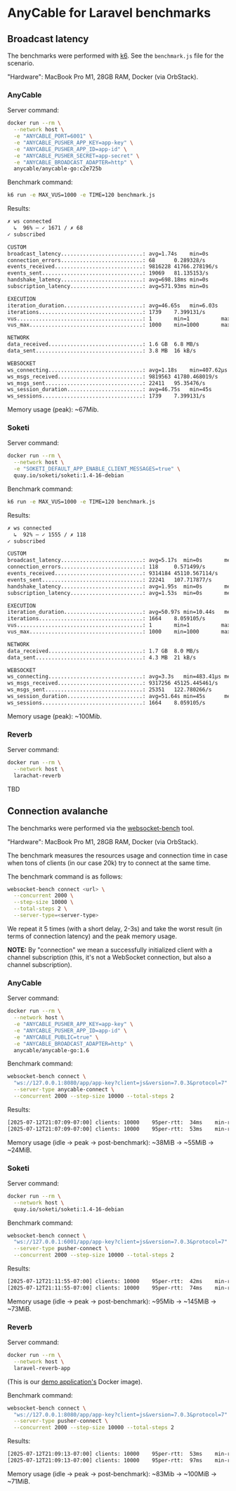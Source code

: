 # AnyCable for Laravel benchmarks

## Broadcast latency

The benchmarks were performed with [k6](https://k6.io/). See the `benchmark.js` file for the scenario.

"Hardware": MacBook Pro M1, 28GB RAM, Docker (via OrbStack).

### AnyCable

Server command:

```sh
docker run --rm \
  --network host \
  -e "ANYCABLE_PORT=6001" \
  -e "ANYCABLE_PUSHER_APP_KEY=app-key" \
  -e "ANYCABLE_PUSHER_APP_ID=app-id" \
  -e "ANYCABLE_PUSHER_SECRET=app-secret" \
  -e "ANYCABLE_BROADCAST_ADAPTER=http" \
  anycable/anycable-go:c2e725b
```

Benchmark command:

```sh
k6 run -e MAX_VUS=1000 -e TIME=120 benchmark.js
```

Results:

```sh
✗ ws connected
  ↳  96% — ✓ 1671 / ✗ 68
✓ subscribed

CUSTOM
broadcast_latency..........................: avg=1.74s    min=0s       med=283ms   max=1m37s  p(90)=4.17s   p(95)=9.56s
connection_errors..........................: 68      0.289328/s
events_received............................: 9816228 41766.278196/s
events_sent................................: 19069   81.135153/s
handshake_latency..........................: avg=698.18ms min=0s       med=53ms    max=15.14s p(90)=1.12s   p(95)=4.04s
subscription_latency.......................: avg=571.93ms min=0s       med=12ms    max=30.47s p(90)=266.1ms p(95)=3.39s

EXECUTION
iteration_duration.........................: avg=46.65s   min=6.03s    med=46.8s   max=2m37s  p(90)=49.86s  p(95)=52.82s
iterations.................................: 1739    7.399131/s
vus........................................: 1       min=1          max=1000
vus_max....................................: 1000    min=1000       max=1000

NETWORK
data_received..............................: 1.6 GB  6.8 MB/s
data_sent..................................: 3.8 MB  16 kB/s

WEBSOCKET
ws_connecting..............................: avg=1.18s    min=407.62µs med=34.67ms max=30.03s p(90)=3.05s   p(95)=7.03s
ws_msgs_received...........................: 9819563 41780.468019/s
ws_msgs_sent...............................: 22411   95.35476/s
ws_session_duration........................: avg=46.75s   min=45s      med=45.43s  max=2m35s  p(90)=49.03s  p(95)=52.05s
ws_sessions................................: 1739    7.399131/s
```

Memory usage (peak): ~67Mib.

### Soketi

Server command:

```sh
docker run --rm \
  --network host \
  -e "SOKETI_DEFAULT_APP_ENABLE_CLIENT_MESSAGES=true" \
  quay.io/soketi/soketi:1.4-16-debian
```

Benchmark command:

```sh
k6 run -e MAX_VUS=1000 -e TIME=120 benchmark.js
```

Results:

```sh
✗ ws connected
  ↳  92% — ✓ 1555 / ✗ 118
✓ subscribed

CUSTOM
broadcast_latency..........................: avg=5.17s  min=0s       med=1.13s    max=1m42s  p(90)=16.33s p(95)=25.32s
connection_errors..........................: 118     0.571499/s
events_received............................: 9314184 45110.567114/s
events_sent................................: 22241   107.717877/s
handshake_latency..........................: avg=1.95s  min=0s       med=206ms    max=29.36s p(90)=6.26s  p(95)=11.56s
subscription_latency.......................: avg=1.53s  min=0s       med=27ms     max=35.98s p(90)=4.5s   p(95)=9.53s

EXECUTION
iteration_duration.........................: avg=50.97s min=10.44s   med=48.21s   max=2m9s   p(90)=1m2s   p(95)=1m16s
iterations.................................: 1664    8.059105/s
vus........................................: 1       min=1          max=1000
vus_max....................................: 1000    min=1000       max=1000

NETWORK
data_received..............................: 1.7 GB  8.0 MB/s
data_sent..................................: 4.3 MB  21 kB/s

WEBSOCKET
ws_connecting..............................: avg=3.3s   min=483.41µs med=236.44ms max=57.62s p(90)=12.19s p(95)=18.64s
ws_msgs_received...........................: 9317256 45125.445461/s
ws_msgs_sent...............................: 25351   122.780266/s
ws_session_duration........................: avg=51.64s min=45s      med=47.37s   max=2m7s   p(90)=1m2s   p(95)=1m15s
ws_sessions................................: 1664    8.059105/s
```

Memory usage (peak): ~100Mib.

### Reverb

Server command:

```sh
docker run --rm \
  --network host \
  larachat-reverb
```

TBD

## Connection avalanche

The benchmarks were performed via the [websocket-bench](https://github.com/anycable/websocket-bench) tool.

"Hardware": MacBook Pro M1, 28GB RAM, Docker (via OrbStack).

The benchmark measures the resources usage and connection time in case when tons of clients (in our case 20k) try to connect at the same time.

The benchmark command is as follows:

```sh
websocket-bench connect <url> \
  --concurrent 2000 \
  --step-size 10000 \
  --total-steps 2 \
  --server-type=<server-type>
```

We repeat it 5 times (with a short delay, 2-3s) and take the worst result (in terms of connection latency) and the peak memory usage.

**NOTE:** By "connection" we mean a successfully initialized client with a channel subscription (this, it's not a WebSocket connection, but also a channel subscription).

### AnyCable

Server command:

```sh
docker run --rm \
  --network host \
  -e "ANYCABLE_PUSHER_APP_KEY=app-key" \
  -e "ANYCABLE_PUSHER_APP_ID=app-id" \
  -e "ANYCABLE_PUBLIC=true" \
  -e "ANYCABLE_BROADCAST_ADAPTER=http" \
  anycable/anycable-go:1.6
```

Benchmark command:

```sh
websocket-bench connect \
  "ws://127.0.0.1:8080/app/app-key?client=js&version=7.0.3&protocol=7" \
  --server-type anycable-connect \
  --concurrent 2000 --step-size 10000 --total-steps 2
```

Results:

```sh
[2025-07-12T21:07:09-07:00] clients: 10000    95per-rtt:  34ms    min-rtt:  20ms    median-rtt:  29ms    max-rtt:  53ms
[2025-07-12T21:07:09-07:00] clients: 10000    95per-rtt:  53ms    min-rtt:  34ms    median-rtt:  49ms    max-rtt:  58ms
```

Memory usage (idle -> peak -> post-benchmark): ~38MiB -> ~55MiB -> ~24MiB.


### Soketi

Server command:

```sh
docker run --rm \
  --network host \
  quay.io/soketi/soketi:1.4-16-debian
```

Benchmark command:

```sh
websocket-bench connect \
  "ws://127.0.0.1:6001/app/app-key?client=js&version=7.0.3&protocol=7" \
  --server-type pusher-connect \
  --concurrent 2000 --step-size 10000 --total-steps 2
```

Results:

```sh
[2025-07-12T21:11:55-07:00] clients: 10000    95per-rtt:  42ms    min-rtt:  29ms    median-rtt:  36ms    max-rtt:  44ms
[2025-07-12T21:11:55-07:00] clients: 10000    95per-rtt:  74ms    min-rtt:  42ms    median-rtt:  71ms    max-rtt:  76ms
```

Memory usage (idle -> peak -> post-benchmark): ~95Mib -> ~145MiB -> ~73MiB.

### Reverb

Server command:

```sh
docker run --rm \
  --network host \
  laravel-reverb-app
```

(This is our [demo application's](https://github.com/anycable/laravel-anycable-demo) Docker image).

Benchmark command:

```sh
websocket-bench connect \
  "ws://127.0.0.1:8080/app/app-key?client=js&version=7.0.3&protocol=7" \
  --server-type pusher-connect \
  --concurrent 2000 --step-size 10000 --total-steps 2
```

Results:

```sh
[2025-07-12T21:09:13-07:00] clients: 10000    95per-rtt:  53ms    min-rtt:  45ms    median-rtt:  50ms    max-rtt:  54ms
[2025-07-12T21:09:13-07:00] clients: 10000    95per-rtt:  97ms    min-rtt:  54ms    median-rtt:  92ms    max-rtt:  97ms
```

Memory usage (idle -> peak -> post-benchmark): ~83Mib -> ~100MiB -> ~71MiB.
